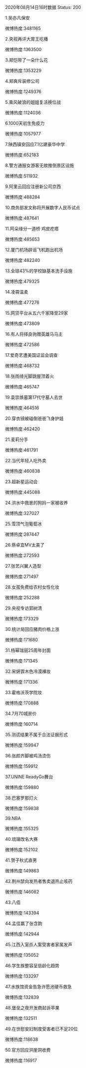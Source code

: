 2020年08月14日16时数据
Status: 200

1.吴亦凡保安

微博热度:3481165

2.央视再评大胃王吃播

微博热度:1363500

3.郑恺带了一朵什么花

微博热度:1353229

4.郑爽斥装修公司

微博热度:1249376

5.乘风破浪的姐姐复活换位战

微博热度:1124036

6.1000天初生免疫力

微博热度:1057977

7.陕西镇安回应7.1亿建豪华中学

微博热度:652183

8.警方通报女游客无故推倒景区设施

微博热度:511932

9.阿里云回应注册新公司京西

微博热度:488284

10.商务部发文称将开展数字人民币试点

微博热度:487641

11.阿朵缘分一道桥 鸡皮疙瘩

微博热度:485653

12.厦门机场辟谣飞机跑出机场

微博热度:482240

13.全球43%的学校缺基本洗手设施

微博热度:479325

14.凌霄温柔

微博热度:477276

15.网贷平台从五六千家降至29家

微博热度:473809

16.有人将择良驹赠英雄马马主

微博热度:472586

17.爱奇艺遭美国证监会调查

微博热度:468732

18.张雨绮光脚跳屋顶着火

微博热度:465747

19.袁崇焕墓第17代守墓人去世

微博热度:464516

20.穿衣镜被碰倒爸爸飞身护娃

微博热度:462420

21.麦莉分手

微博热度:461791

22.当代年轻人吃外卖

微博热度:460838

23.超新星运动会

微博热度:445088

24.洪水中救崽的狗妈一家被收养

微博热度:327027

25.雪顶气泡葡萄冰

微博热度:287447

26.蔡卓宜MV太美了

微博热度:272593

27.张艺兴翼人造型

微博热度:271497

28.女孩免费给农村女性化妆

微博热度:252288

29.央视专访郭树清

微博热度:173329

30.统计局回应猪肉价格上涨

微博热度:171680

31.杨幂瑞丽25周年封面

微博热度:171345

32.宋妍霏木色冷漠裸妆

微博热度:171336

33.霍格沃茨学院妆

微博热度:170888

34.7月70城房价

微博热度:160714

35.测谎结果不属于合法证据形式

微博热度:159947

36.张颜齐脚被鸡汤烫伤

微博热度:159912

37.UNINE ReadyGo舞台

微博热度:159880

38.巴塞罗那灯火

微博热度:159838

39.NBA

微博热度:155325

40.琉璃改名大赛

微博热度:152102

41.贺子秋式直男

微博热度:149863

42.荆州禁向发热者售卖退热止咳药

微博热度:146082

43.八佰

微博热度:143394

44.孟佳赢了张含韵

微博热度:142944

45.江西入室杀人案受害者家属发声

微博热度:135052

46.学生族整容呈低龄化趋势

微博热度:133297

47.水族馆资金告急许愿池硬币救急

微博热度:132839

48.堡垒之夜开发商起诉苹果

微博热度:132511

49.在世慰安妇制度受害者已不足20位

微博热度:118638

50.官方回应洪崖洞收费

微博热度:116917

